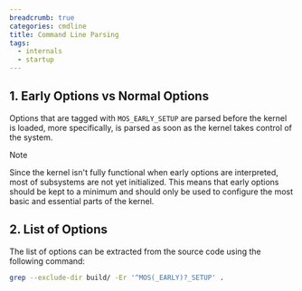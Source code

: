 ```yaml
---
breadcrumb: true
categories: cmdline
title: Command Line Parsing
tags:
  - internals
  - startup
---
```


## 1. Early Options vs Normal Options

Options that are tagged with `MOS_EARLY_SETUP` are parsed before the kernel is loaded,
more specifically, is parsed as soon as the kernel takes control of the system.

> [!Note]
> Since the kernel isn't fully functional when early options are
> interpreted, most of subsystems are not yet initialized. This means that
> early options should be kept to a minimum and should only be used to configure
> the most basic and essential parts of the kernel.

## 2. List of Options

The list of options can be extracted from the source code using the following command:

```sh
grep --exclude-dir build/ -Er '^MOS(_EARLY)?_SETUP' .
```
